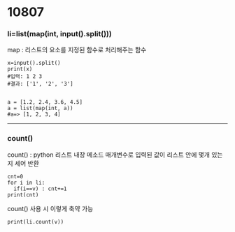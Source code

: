 # 10807

### li=list(map(int, input().split()))
map : 리스트의 요소를 지정된 함수로 처리해주는 함수
    
    x=input().split()
    print(x)
    #입력: 1 2 3
    #결과: ['1', '2', '3']


    a = [1.2, 2.4, 3.6, 4.5]
    a = list(map(int, a))
    #a=> [1, 2, 3, 4]

---

### count()
count() : python 리스트 내장 메소드 매개변수로 입력된 값이 리스트 안에 몇개 있는지 세어 반환

    cnt=0
    for i in li:
      if(i==v) : cnt+=1
    print(cnt)

count() 사용 시 이렇게 축약 가능

    print(li.count(v))
